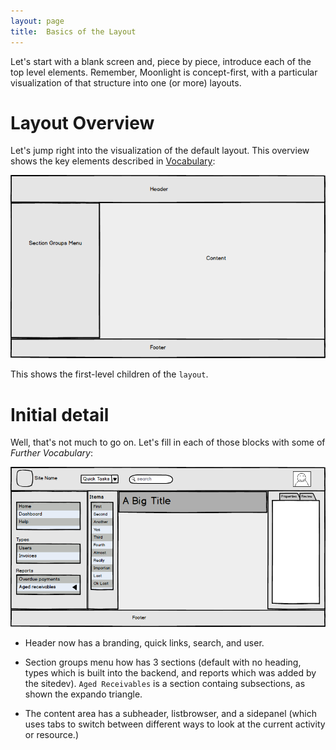 ```yaml
---
layout: page
title:  Basics of the Layout
---
```


Let's start with a blank screen and, piece by piece, introduce each of 
the top level elements. Remember, Moonlight is concept-first, with a 
particular visualization of that structure into one (or more) layouts.

# Layout Overview

Let's jump right into the visualization of the default layout. This 
overview shows the key elements described in 
[Vocabulary](vocabulary.html):

![Layout Overview](assets/layout-overview.png)

This shows the first-level children of the <code>layout</code>.

# Initial detail

Well, that's not much to go on. Let's fill in each of those blocks with
some of *Further Vocabulary*:

![Layout Further](assets/layout-further.png)

- Header now has a branding, quick links, search, and user.

- Section groups menu how has 3 sections (default with no heading, 
types which is built into the backend, and reports which was added by 
the sitedev). ``Aged Receivables`` is a section containg subsections, 
as shown the expando triangle.

- The content area has a subheader, listbrowser, and a sidepanel (which
uses tabs to switch between different ways to look at the current 
activity or resource.)
 